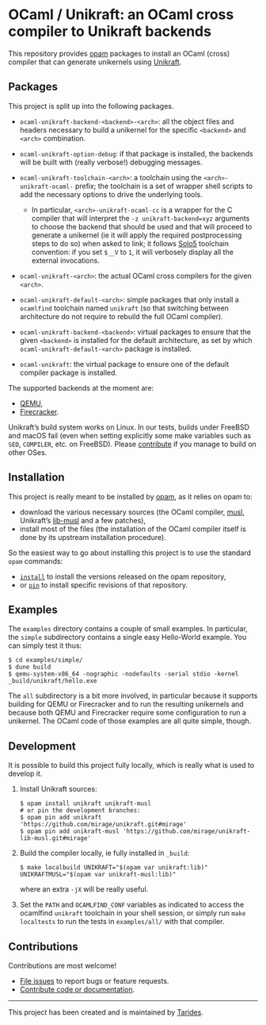 # OCaml / Unikraft: an OCaml cross compiler to Unikraft backends

This repository provides [opam] packages to install an OCaml (cross) compiler
that can generate unikernels using [Unikraft].

[opam]: https://opam.ocaml.org
[Unikraft]: https://unikraft.org


## Packages

This project is split up into the following packages.

- `ocaml-unikraft-backend-<backend>-<arch>`: all the object files and headers
  necessary to build a unikernel for the specific `<backend>` and `<arch>`
  combination.

- `ocaml-unikraft-option-debug`: if that package is installed, the backends will
  be built with (really verbose!) debugging messages.

- `ocaml-unikraft-toolchain-<arch>`: a toolchain using the
  `<arch>-unikraft-ocaml-` prefix; the toolchain is a set of wrapper shell
  scripts to add the necessary options to drive the underlying tools.
  - In particular, `<arch>-unikraft-ocaml-cc` is a wrapper for the C compiler
    that will interpret the `-z unikraft-backend=xyz` arguments to choose the
    backend that should be used and that will proceed to generate a unikernel
    (ie it will apply the required postprocessing steps to do so) when asked to
    link; it follows [Solo5] toolchain convention: if you set `$__V` to `1`, it
    will verbosely display all the external invocations.

- `ocaml-unikraft-<arch>`: the actual OCaml cross compilers for the given `<arch>`.

- `ocaml-unikraft-default-<arch>`: simple packages that only install a
  `ocamlfind` toolchain named `unikraft` (so that switching between architecture
  do not require to rebuild the full OCaml compiler).

- `ocaml-unikraft-backend-<backend>`: virtual packages to ensure that the given
  `<backend>` is installed for the default architecture, as set by which
  `ocaml-unikraft-default-<arch>` package is installed.

- `ocaml-unikraft`: the virtual package to ensure one of the default compiler
  package is installed.

[Solo5]: https://github.com/Solo5/solo5

The supported backends at the moment are:

- [QEMU],
- [Firecracker].

[QEMU]: https://www.qemu.org/
[Firecracker]: https://firecracker-microvm.github.io/

Unikraft’s build system works on Linux. In our tests, builds under FreeBSD and
macOS fail (even when setting explicitly some make variables such as `SED`,
`COMPILER`, etc. on FreeBSD). Please [contribute](#contributions) if you manage
to build on other OSes.


## Installation

This project is really meant to be installed by [opam], as it relies on opam to:

- download the various necessary sources (the OCaml compiler, [musl], Unikraft’s
  [lib-musl] and a few patches),
- install most of the files (the installation of the OCaml compiler itself is
  done by its upstream installation procedure).

So the easiest way to go about installing this project is to use the standard
`opam` commands:
- [`install`] to install the versions released on the opam repository,
- or [`pin`] to install specific revisions of that repository.

[musl]: https://musl.libc.org/
[lib-musl]: https://github.com/unikraft/lib-musl
[`install`]: https://opam.ocaml.org/doc/Usage.html#opam-install
[`pin`]: https://opam.ocaml.org/doc/Usage.html#opam-pin


## Examples

The `examples` directory contains a couple of small examples. In particular, the
`simple` subdirectory contains a single easy Hello-World example. You can simply
test it thus:

```
$ cd examples/simple/
$ dune build
$ qemu-system-x86_64 -nographic -nodefaults -serial stdio -kernel _build/unikraft/hello.exe
```

The `all` subdirectory is a bit more involved, in particular because it supports
building for QEMU or Firecracker and to run the resulting unikernels and because
both QEMU and Firecracker require some configuration to run a unikernel. The
OCaml code of those examples are all quite simple, though.


## Development

It is possible to build this project fully locally, which is really what is used
to develop it.

1.  Install Unikraft sources:

    ```
    $ opam install unikraft unikraft-musl
    # or pin the development branches:
    $ opam pin add unikraft 'https://github.com/mirage/unikraft.git#mirage'
    $ opam pin add unikraft-musl 'https://github.com/mirage/unikraft-lib-musl.git#mirage'
    ```

2.  Build the compiler locally, ie fully installed in `_build`:

    ```
    $ make localbuild UNIKRAFT="$(opam var unikraft:lib)" UNIKRAFTMUSL="$(opam var unikraft-musl:lib)"
    ```

    where an extra `-jX` will be really useful.

3.  Set the `PATH` and `OCAMLFIND_CONF` variables as indicated to access the
    ocamlfind `unikraft` toolchain in your shell session, or simply run
    `make localtests` to run the tests in `examples/all/` with that compiler.


## Contributions

Contributions are most welcome!

- [File issues](https://github.com/mirage/ocaml-unikraft/issues) to report bugs
  or feature requests.
- [Contribute code or documentation](./CONTRIBUTING.md).

---

This project has been created and is maintained by
[Tarides](https://tarides.com).

